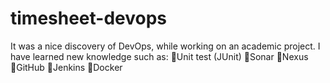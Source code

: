 # timesheet-devops
It was a nice discovery of DevOps, while working on an academic project.
I have learned new knowledge such as:
🔹️Unit test (JUnit)
🔹️Sonar
🔹️Nexus
🔹️GitHub
🔹️Jenkins
🔹️Docker
